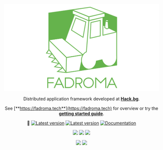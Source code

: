 <div align="center">

[![Fadroma](./banner.svg)](https://fadroma.tech)

Distributed application framework developed at [**Hack.bg**](https://hack.bg).

See [**https://fadroma.tech**](https://fadroma.tech) for overview or try the
[**getting started guide**](./GUIDE.ts.md).


[![Latest version](https://img.shields.io/crates/v/fadroma.svg?color=%2365b34c&label=fadroma%20crate)](https://crates.io/crates/fadroma)
[![Latest version](https://img.shields.io/crates/v/fadroma-dsl.svg?color=%2365b34c&label=fadroma-dsl%20crate)](https://crates.io/crates/fadroma-dsl)
[![Documentation](https://img.shields.io/docsrs/fadroma/latest?color=%2365b34c&label=Rust%20API%20docs)](https://docs.rs/fadroma)

[![](https://img.shields.io/npm/v/@hackbg/fadroma?color=%2365b34c&label=%40hackbg%2Ffadroma)](https://www.npmjs.com/package/@hackbg/fadroma)
[![](https://img.shields.io/npm/v/@fadroma/agent?color=%2365b34c&label=%40fadroma%2Fagent)](https://www.npmjs.com/package/@fadroma/agent)
[![](https://img.shields.io/npm/v/@fadroma/ops?color=%2365b34c&label=%40fadroma%2Fops)](https://www.npmjs.com/package/@fadroma/ops)

[![](https://img.shields.io/npm/v/@fadroma/scrt?color=%2365b34c&label=%40fadroma%2Fscrt)](https://www.npmjs.com/package/@fadroma/scrt)
[![](https://img.shields.io/npm/v/@fadroma/connect?color=%2365b34c&label=%40fadroma%2Fconnect)](https://www.npmjs.com/package/@fadroma/connect)

</div>
